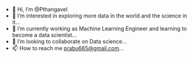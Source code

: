 - 👋 Hi, I’m @Pthangavel
- 👀 I’m interested in exploring more data in the world and the science in it...
- 🌱 I’m currently working as Machine Learning Engineer and learning to become a data scientist...
- 💞️ I’m looking to collaborate on Data science...
- 📫 How to reach me prabu665@gmail.com...

<!---
Pthangavel/Pthangavel is a ✨ special ✨ repository because its `README.md` (this file) appears on your GitHub profile.
You can click the Preview link to take a look at your changes.
--->
